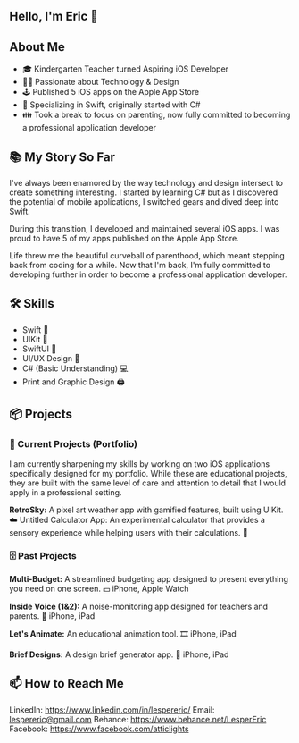 ## Hello, I'm Eric 👋

## About Me
- 🎓 Kindergarten Teacher turned Aspiring iOS Developer
- 👨‍💻 Passionate about Technology & Design
- 🕹 Published 5 iOS apps on the Apple App Store
- 🎨 Specializing in Swift, originally started with C#
- 👪 Took a break to focus on parenting, now fully committed to becoming a professional application developer

## 📚 My Story So Far

I've always been enamored by the way technology and design intersect to create something interesting. I started by learning C# but as I discovered the potential of mobile applications, I switched gears and dived deep into Swift.

During this transition, I developed and maintained several iOS apps. I was proud to have 5 of my apps published on the Apple App Store.

Life threw me the beautiful curveball of parenthood, which meant stepping back from coding for a while. Now that I'm back, I'm fully committed to developing further in order to become a professional application developer.

## 🛠 Skills
- Swift 🍏
- UIKit 📱
- SwiftUI 🌈
- UI/UX Design 🎨
- C# (Basic Understanding) 💻
- Print and Graphic Design 🖨️

## 📦 Projects

### 🌱 Current Projects (Portfolio)

I am currently sharpening my skills by working on two iOS applications specifically designed for my portfolio. While these are educational projects, they are built with the same level of care and attention to detail that I would apply in a professional setting.

**RetroSky:** A pixel art weather app with gamified features, built using UIKit. ☁️
Untitled Calculator App: An experimental calculator that provides a sensory experience while helping users with their calculations. 🧮

### 🗄️ Past Projects

**Multi-Budget:** A streamlined budgeting app designed to present everything you need on one screen. 💵
iPhone, Apple Watch

**Inside Voice (1&2):** A noise-monitoring app designed for teachers and parents. 📣
iPhone, iPad

**Let's Animate:** An educational animation tool. 🎞
iPhone, iPad

**Brief Designs:** A design brief generator app. 📝
iPhone, iPad

## 📫 How to Reach Me

LinkedIn: https://www.linkedin.com/in/lespereric/
Email: lespereric@gmail.com
Behance: https://www.behance.net/LesperEric
Facebook: https://www.facebook.com/atticlights

